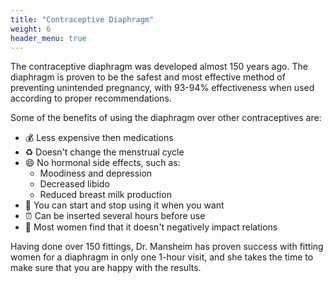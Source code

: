 ```yaml
---
title: "Contraceptive Diaphragm"
weight: 6
header_menu: true
---
```


The contraceptive diaphragm was developed almost 150 years ago.
The diaphragm is proven to be the safest and most effective method of preventing unintended pregnancy,
with 93-94% effectiveness when used according to proper recommendations.

Some of the benefits of using the diaphragm over other contraceptives are:

- :moneybag: Less expensive then medications
- :recycle: Doesn't change the menstrual cycle
- :smile: No hormonal side effects, such as:
  - Moodiness and depression
  - Decreased libido
  - Reduced breast milk production
- :vertical_traffic_light: You can start and stop using it when you want
- :alarm_clock: Can be inserted several hours before use
- :restroom: Most women find that it doesn't negatively impact relations

Having done over 150 fittings,
Dr. Mansheim has proven success with fitting women for a diaphragm in only one 1-hour visit,
and she takes the time to make sure that you are happy with the results.
